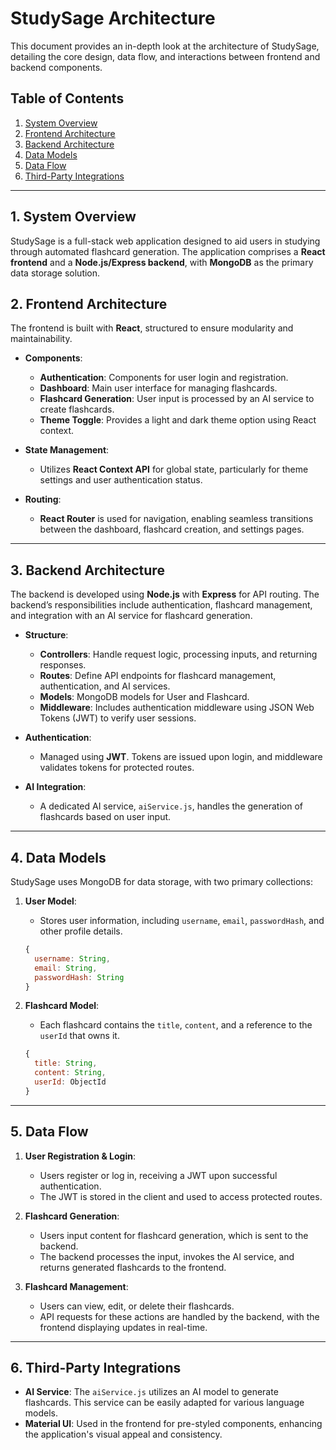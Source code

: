 # StudySage Architecture

This document provides an in-depth look at the architecture of StudySage, detailing the core design, data flow, and interactions between frontend and backend components.

## Table of Contents

1. [System Overview](#system-overview)
2. [Frontend Architecture](#frontend-architecture)
3. [Backend Architecture](#backend-architecture)
4. [Data Models](#data-models)
5. [Data Flow](#data-flow)
6. [Third-Party Integrations](#third-party-integrations)

---

## 1. System Overview

StudySage is a full-stack web application designed to aid users in studying through automated flashcard generation. The application comprises a **React frontend** and a **Node.js/Express backend**, with **MongoDB** as the primary data storage solution.

## 2. Frontend Architecture

The frontend is built with **React**, structured to ensure modularity and maintainability.

- **Components**:
  - **Authentication**: Components for user login and registration.
  - **Dashboard**: Main user interface for managing flashcards.
  - **Flashcard Generation**: User input is processed by an AI service to create flashcards.
  - **Theme Toggle**: Provides a light and dark theme option using React context.

- **State Management**:
  - Utilizes **React Context API** for global state, particularly for theme settings and user authentication status.

- **Routing**:
  - **React Router** is used for navigation, enabling seamless transitions between the dashboard, flashcard creation, and settings pages.

---

## 3. Backend Architecture

The backend is developed using **Node.js** with **Express** for API routing. The backend’s responsibilities include authentication, flashcard management, and integration with an AI service for flashcard generation.

- **Structure**:
  - **Controllers**: Handle request logic, processing inputs, and returning responses.
  - **Routes**: Define API endpoints for flashcard management, authentication, and AI services.
  - **Models**: MongoDB models for User and Flashcard.
  - **Middleware**: Includes authentication middleware using JSON Web Tokens (JWT) to verify user sessions.

- **Authentication**:
  - Managed using **JWT**. Tokens are issued upon login, and middleware validates tokens for protected routes.

- **AI Integration**:
  - A dedicated AI service, `aiService.js`, handles the generation of flashcards based on user input.

---

## 4. Data Models

StudySage uses MongoDB for data storage, with two primary collections:

1. **User Model**:
   - Stores user information, including `username`, `email`, `passwordHash`, and other profile details.
   
   ```javascript
   {
     username: String,
     email: String,
     passwordHash: String
   }
   ```

2. **Flashcard Model**:
   - Each flashcard contains the `title`, `content`, and a reference to the `userId` that owns it.

   ```javascript
   {
     title: String,
     content: String,
     userId: ObjectId
   }
   ```

---

## 5. Data Flow

1. **User Registration & Login**:
   - Users register or log in, receiving a JWT upon successful authentication.
   - The JWT is stored in the client and used to access protected routes.

2. **Flashcard Generation**:
   - Users input content for flashcard generation, which is sent to the backend.
   - The backend processes the input, invokes the AI service, and returns generated flashcards to the frontend.

3. **Flashcard Management**:
   - Users can view, edit, or delete their flashcards.
   - API requests for these actions are handled by the backend, with the frontend displaying updates in real-time.

---

## 6. Third-Party Integrations

- **AI Service**: The `aiService.js` utilizes an AI model to generate flashcards. This service can be easily adapted for various language models.
- **Material UI**: Used in the frontend for pre-styled components, enhancing the application's visual appeal and consistency.

